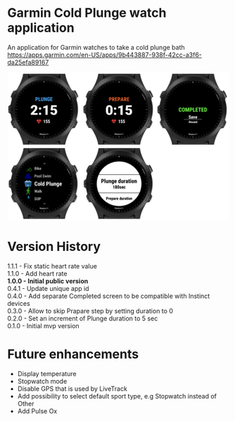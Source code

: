 # Garmin Cold Plunge watch application

An application for Garmin watches to take a cold plunge bath  
https://apps.garmin.com/en-US/apps/9b443887-938f-42cc-a3f6-da25efa89167

![Samples](screenshots/cover.png)

# Version History

1.1.1 - Fix static heart rate value  
1.1.0 - Add heart rate  
**1.0.0 - Initial public version**  
0.4.1 - Update unique app id  
0.4.0 - Add separate Completed screen to be compatible with Instinct devices  
0.3.0 - Allow to skip Prapare step by setting duration to 0  
0.2.0 - Set an increment of Plunge duration to 5 sec  
0.1.0 - Initial mvp version

# Future enhancements

- Display temperature
- Stopwatch mode
- Disable GPS that is used by LiveTrack
- Add possibility to select default sport type, e.g Stopwatch instead of Other
- Add Pulse Ox
